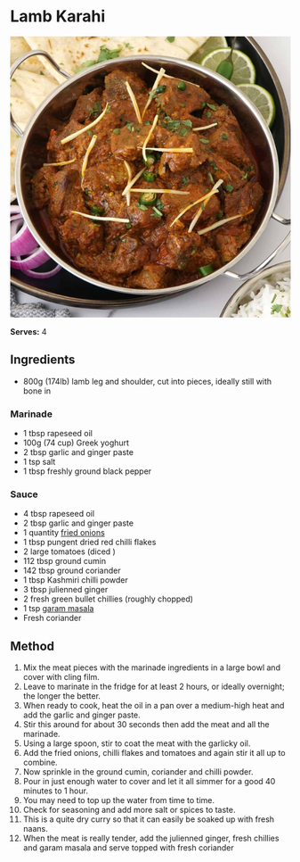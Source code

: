 # Lamb Karahi

![Name](resources/karahi.png)

**Serves:** 4

## Ingredients
- 800g (174lb) lamb leg and shoulder, cut into pieces, ideally still with bone in 

### Marinade
- 1 tbsp rapeseed oil 
- 100g (74 cup) Greek yoghurt 
- 2 tbsp garlic and ginger paste 
- 1 tsp salt 
- 1 tbsp freshly ground black pepper 

### Sauce
- 4 tbsp rapeseed oil 
- 2 tbsp garlic and ginger paste 
- 1 quantity [fried onions](../Base/fried-onion-paste.md)
- 1 tbsp pungent dried red chilli flakes 
- 2 large tomatoes (diced )
- 112 tbsp ground cumin 
- 142 tbsp ground coriander 
- 1 tbsp Kashmiri chilli powder 
- 3 tbsp julienned ginger 
- 2 fresh green bullet chillies (roughly chopped)
- 1 tsp [garam masala](../Base/garam-masala.md)
- Fresh coriander 

## Method
1. Mix the meat pieces with the marinade ingredients in a large bowl and cover with cling film. 
1. Leave to marinate in the fridge for at least 2 hours, or ideally overnight; the longer the better. 
1. When ready to cook, heat the oil in a pan over a medium-high heat and add the garlic and ginger paste. 
1. Stir this around for about 30 seconds then add the meat and all the marinade. 
1. Using a large spoon, stir to coat the meat with the garlicky oil. 
1. Add the fried onions, chilli flakes and tomatoes and again stir it all up to combine. 
1. Now sprinkle in the ground cumin, coriander and chilli powder. 
1. Pour in just enough water to cover and let it all simmer for a good 40 minutes to 1 hour. 
1. You may need to top up the water from time to time. 
1. Check for seasoning and add more salt or spices to taste. 
1. This is a quite dry curry so that it can easily be soaked up with fresh naans. 
1. When the meat is really tender, add the julienned ginger, fresh chillies and garam masala and serve topped with fresh coriander 